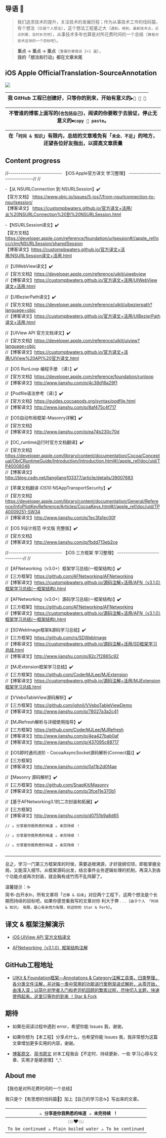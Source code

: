  
## 导语 📌 

>我们追求技术的提升，关注技术的发展历程；作为从事技术工作的伐码猿，有个想法（`仅是个人想法`），这个想法工程量之大（`遇到，用到，最新技术点，点点积累，及时补充吧`），从事技术多年也算是对所花费时间的一个总结（`算是对技术这块的一个目标吧`）。

>**重点 -> 重点 -> 重点**（`重要的事情说 2+1 遍`），    
**我的「想法和行动」都在文章末尾**



## iOS Apple OfficialTranslation-SourceAnnotation

![ ](http://upload-images.jianshu.io/upload_images/2230763-3471e189f31650c4.jpeg?imageMogr2/auto-orient/strip%7CimageView2/2/w/1240)




| 我 GitHub 工程已创建好，只等你的到来，开始有意义的`▶️👀 👬 👄` |
|:-:|

| 不管谁的博客上面写的(`也包括自己`)，阅读的你要敢于去验证，停止无意义的`⏹copy 👬 paste`。 |
|:-:|


| 在「`时间 & 知识`」有限内，总结的文章难免有「`未全、不足`」的地方，还望各位好友指出，以提高文章质量 |
|:-:|



## Content progress



//--------------------------- 【iOS·Apple官方译文 学习整理】 ------------------------------//
//

-【从 NSURLConnection 到 NSURLSession】✔️  
 【官方文档】 https://www.objc.io/issues/5-ios7/from-nsurlconnection-to-nsurlsession/  
 【博客译文】 https://custompbwaters.github.io/官方译文+活用/从%20NSURLConnection%20到%20NSURLSession.html




-【NSURLSession译文】✔️  
 【官方文档】https://developer.apple.com/reference/foundation/urlsession#//apple_ref/occ/clm/NSURLSession/sharedSession  
 【博客译文】https://custompbwaters.github.io/官方译文+活用/NSURLSession译文+活用.html




//【UIWebView译文】✔️  
//【官方文档】https://developer.apple.com/reference/uikit/uiwebview  
//【博客译文】https://custompbwaters.github.io/官方译文+活用/UIWebView译文+活用.html




//【UIBezierPath译文】✔️  
//【官方文档】https://developer.apple.com/reference/uikit/uibezierpath?language=objc  
//【博客译文】https://custompbwaters.github.io/官方译文+活用/UIBezierPath译文+活用.html




//【UIView API 官方文档译文】✔️  
//【官方文档】https://developer.apple.com/reference/uikit/uiview?language=objc  
//【博客译文】https://custompbwaters.github.io/官方译文+活用/UIView%20API%20官方译文.html




//【iOS RunLoop 编程手册 （译）】✔️  
//【官方文档】https://developer.apple.com/reference/foundation/runloop  
//【博客译文】http://www.jianshu.com/p/4c38d16a29f1




//【Podfile语法参考（译）】✔️  
//【官方文档】https://guides.cocoapods.org/syntax/podfile.html  
//【博客译文】http://www.jianshu.com/p/8af475c4f717




//【iOS自动布局框架-Masonry详解】✔️  
//【官方文档】  
//【博客译文】http://www.jianshu.com/p/ea74b230c70d




//【OC_runtime运行时官方文档翻译】✔️  
//【官方文档】https://developer.apple.com/library/content/documentation/Cocoa/Conceptual/ObjCRuntimeGuide/Introduction/Introduction.html#//apple_ref/doc/uid/TP40008048  
//【博客译文】http://blog.csdn.net/liangliang103377/article/details/39007683




//【苹果文档翻译 iOS10 NSAppTransportSecurity】✔️  
//【官方文档】https://developer.apple.com/library/content/documentation/General/Reference/InfoPlistKeyReference/Articles/CocoaKeys.html#//apple_ref/doc/uid/TP40009251-SW34  
//【博客译文】http://www.jianshu.com/p/1ec3fa1ec00f




//【iOS 9设计规范 中文版 完整版】✔️  
//【官方文档】  
//【博客译文】http://www.jianshu.com/p/fbdd713eb2ce








//--------------------------- 【iOS·三方框架 学习整理】 ------------------------------//
//


//【AFNetworking（v3.0+）框架学习总结(一框架结构)】✔️  
//【三方框架】https://github.com/AFNetworking/AFNetworking  
//【博客译文】https://custompbwaters.github.io/源码注解+活用/AFN（v3.1.0）框架学习总结(一框架结构).html




//【AFNetworking（v3.0+）源码学习总结(一框架结构)】✔️  
//【三方框架】https://github.com/AFNetworking/AFNetworking   
//【博客译文】https://custompbwaters.github.io/源码注解+活用/AFN（v3.1.0）框架学习总结(一框架结构).html




//【SDWebImage框架&源码学习总结】✔️  
//【三方框架】https://github.com/rs/SDWebImage  
//【博客译文】https://custompbwaters.github.io/源码注解+活用/SD框架学习总结.html  
//【博客译文】http://www.jianshu.com/p/82c7f2865c92




//【MJExtension框架学习总结】✔️  
//【三方框架】https://github.com/CoderMJLee/MJExtension  
//【博客译文】https://custompbwaters.github.io/源码注解+活用/MJExtension框架学习总结.html




//【VVeboTableView源码解析】✔️  
//【三方框架】https://github.com/johnil/VVeboTableViewDemo  
//【博客译文】http://www.jianshu.com/p/78027a3a2c41




//【MJRefresh解析与详细使用指导】✔️  
//【三方框架】https://github.com/CoderMJLee/MJRefresh  
//【博客译文】http://www.jianshu.com/p/4ea427bab0af  
//【博客译文】http://www.jianshu.com/p/437095c88717




//【iOS即时通讯进阶 - CocoaAsyncSocket源码解析(Connect篇)】✔️  
//【三方框架】  
//【博客译文】http://www.jianshu.com/p/0a11b2d0f4ae




//【Masonry 源码解析】✔️  
//【三方框架】https://github.com/SnapKit/Masonry  
//【博客译文】http://www.jianshu.com/p/3fce11e370b1




//【基于AFNetworking3.1的二次封装和拓展】✔️  
//【三方框架】  
//【博客译文】http://www.jianshu.com/p/d0751b9a8d65




```
// ☕️ 分享是你我熟悉的味道 ☕️ 未完待续 ！

// ☕️ 分享是你我熟悉的味道 ☕️ 未完待续 ！

// ☕️ 分享是你我熟悉的味道 ☕️ 未完待续 ！


```
 


***



 


总之，学习一门第三方框架库的时侯，需要追根溯源，才好提纲切领，即能掌握全局，又能深入细节。从框架源码出发，结合事件业务逻辑处理的机制，再深入到各个功能点或再次封装，就会胸有成竹而不乱阵脚了。


温馨提示：☕️    
简书-白开水ln，所有文章将「`迁移 & 后续`」对应两个工程下，这两个想法是个长期而持续的目标吧，如果你感觉看我写的文章对你 利大于弊 . . .（`由于个人 「时间 & 知识」 有限，是心有余而力有限，欢迎你的 Star & Fork`）。



## 译文 & 框架注解演示

- [iOS·UIView API 官方文档译文](http://www.jianshu.com/p/dd227f886185)


- [AFNetworking（v3.1.0）框架结构注解](http://www.jianshu.com/p/519611e875cd)



## GitHub工程地址

 - [UIKit & Foundation框架—Annotations & Category注解工具类，归类整理，各分类文件注解，并对每一类中常用的功能进行案例渐进式解析，从零开始，由浅入深；以简化初学者入门和老司机回顾的繁索过程，尽快切入主题，快速使用起来。这里只等你的到来 ！Star & Fork](https://github.com/CustomPBWaters/UIKit-Foundation-Framework-OpenSource)

 


## 期待

- 如果在阅读过程中遇到 error，希望你能 Issues 我，谢谢。

- 如果你想为【本工程】分享点什么，也希望你能 Issues 我，我非常想为这篇文章增加更多实用的内容，谢谢。

- [博客原文](http://custompbwaters.github.io/官方译文+活用/iOS·官方译文源码注解.html)、[简书原文](http://www.jianshu.com/p/f10e20ed7d90) 对本工程我会【不定时、持续更新、一些 学习心得与文章、实用才是硬道理】^_^.


## About me

【我也是对所花费时间的一个总结】

我只是个【有思想的伐码猿🐒】加上【自己的学习总☕️】写出来的文章。
 

| `  ☕️ 分享是你我熟悉的味道 ☕️ 未完待续 ！` |
| :-: |
| :💥❤️💥: |
| `To be continued ☕️ Plain boiled water ☕️ To be continued` |

















